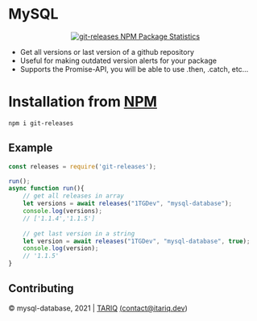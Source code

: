# MySQL

<center>
	<a href="https://nodei.co/npm/git-releases/">
		<img alt="git-releases NPM Package Statistics" src="https://nodei.co/npm/git-releases.png">
	</a>
</center>

* Get all versions or last version of a github repository
* Useful for making outdated version alerts for your package
* Supports the Promise-API, you will be able to use .then, .catch, etc...

# Installation from [NPM](https://www.npmjs.com/package/git-releases)

`npm i git-releases`

## Example

```js
const releases = require('git-releases');

run();
async function run(){
	// get all releases in array
	let versions = await releases("1TGDev", "mysql-database");
	console.log(versions);
	// ['1.1.4','1.1.5']
	
	// get last version in a string
	let version = await releases("1TGDev", "mysql-database", true);
	console.log(version);
	// '1.1.5'
}
```

## Contributing

© mysql-database, 2021 | <a href="https://itariq.dev" target="_blank">TARIQ</a> <a href="mailto:contact@itariq.dev">(contact@itariq.dev)</a>